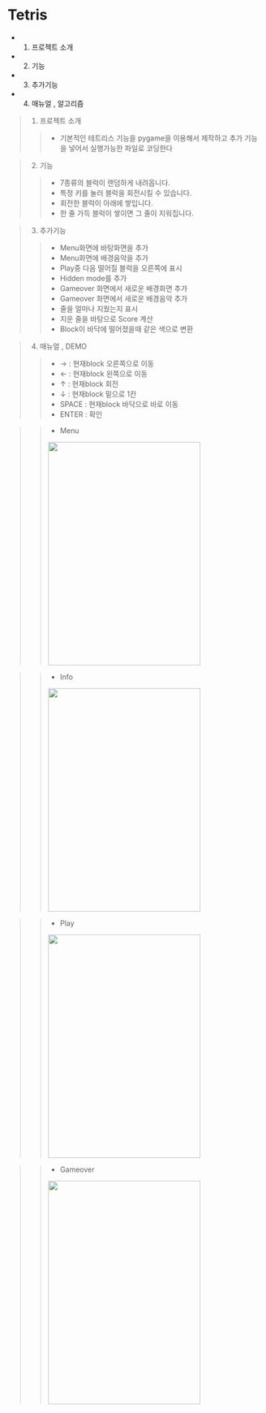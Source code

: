 # Tetris

- 1. 프로젝트 소개
- 2. 기능
- 3. 추가기능
- 4. 매뉴얼 , 알고리즘

> 1. 프로젝트 소개 
> > - 기본적인 테트리스 기능을 pygame을 이용해서 제작하고 추가 기능을 넣어서 실행가능한 파일로 코딩한다

> 2. 기능 
> > - 7종류의 블럭이 랜덤하게 내려옵니다.
> > - 특정 키를 눌러 블럭을 회전시킬 수 있습니다.
> > - 회전한 블럭이 아래에 쌓입니다.
> > - 한 줄 가득 블럭이 쌓이면 그 줄이 지워집니다.

> 3. 추가기능 
> > - Menu화면에 바탕화면을 추가
> > - Menu화면에 배경음악을 추가
> > - Play중 다음 떨어질 블럭을 오른쪽에 표시
> > - Hidden mode를 추가
> > - Gameover 화면에서 새로운 배경화면 추가
> > - Gameover 화면에서 새로운 배경음악 추가
> > - 줄을 얼마나 지웠는지 표시
> > - 지운 줄을 바탕으로 Score 계산
> > - Block이 바닥에 떨어졌을때 같은 색으로 변환

> 4. 매뉴얼 , DEMO
> > - → : 현재block 오른쪽으로 이동 
> > - ← : 현재block 왼쪽으로 이동
> > - ↑ : 현재block 회전
> > - ↓ : 현재block 밑으로 1칸
> > - SPACE : 현재block 바닥으로 바로 이동
> > - ENTER : 확인

> > - Menu
> > <img src="http://postfiles5.naver.net/MjAxNzA2MTVfMjA3/MDAxNDk3NTA1MDgyODUw.Qai8x3AnahoneiMawn1tPj0tMjA3VPbyDUC04cOhghog.ZqQCZTT97sOBnWfYmLusy95PfCPyNyJ5p5O-Sgfp6q4g.PNG.kl529/Menu.png?type=w2" height = "440" width = "300">

> > - Info
> > <img src="http://postfiles11.naver.net/MjAxNzA2MTVfMjIw/MDAxNDk3NTA1MDgyNjY2.rWAtOV-FoBoHRwN158nZ0u6nFF5jQRNlM94o9u3xhPMg.ZxcFZrOxOvmtFXk4njWYN9hEIj7Tck6bsOehJhP5LWsg.PNG.kl529/info.png?type=w2" height = "440" width = "300"> 

> > - Play
> > <img src="http://postfiles9.naver.net/MjAxNzA2MTVfMTQ5/MDAxNDk3NTA1MDgzMDYy.pFYWpHczGZRPGZ5UcrRWlivrxpCQUm0UPMlBMv9OoUUg.oe6N4b7LZuXM85qq59VmLwer7zMHti3r1DugB42SfcQg.PNG.kl529/play.png?type=w2" height = "440" width = "300"> 

> > - Gameover
> > <img src="http://postfiles7.naver.net/MjAxNzA2MTVfMTEy/MDAxNDk3NTA1MDgyMzM3.AQqT6OuUBbb2tZkme4RUHHmbxrQMiPiJ0r0P3gEGMtQg.lCfghXr_OAlYGfp1xVG-iAt2vNFMAqVT3Z_KCBjI5mMg.PNG.kl529/gameover.png?type=w2" height = "440" width = "300"> 

